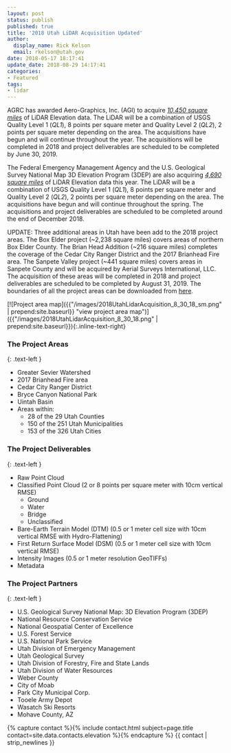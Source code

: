 ```yaml
---
layout: post
status: publish
published: true
title: '2018 Utah LiDAR Acquisition Updated'
author:
  display_name: Rick Kelson
  email: rkelson@utah.gov
date: 2018-05-17 18:17:41
update_date: 2018-08-29 14:17:41
categories:
- Featured
tags:
- lidar
---
```


AGRC has awarded Aero-Graphics, Inc. (AGI) to acquire [*10,450 square miles*](https://arcg.is/H5CzO "view project areas in ArcGIS Online") of LiDAR Elevation data. The LiDAR will be a combination of USGS Quality Level 1 (_QL1_), 8 points per square meter and Quality Level 2 (_QL2_), 2 points per square meter depending on the area. The acquisitions have begun and will continue throughout the year. The acquisitions will be completed in 2018 and project deliverables are scheduled to be completed by June 30, 2019.

The Federal Emergency Management Agency and the U.S. Geological Survey National Map 3D Elevation Program (3DEP) are also acquiring [*4,690 square miles*](https://arcg.is/H5CzO "view project areas in ArcGIS Online") of LiDAR Elevation data this year. The LiDAR will be a combination of USGS Quality Level 1 (_QL1_), 8 points per square meter and Quality Level 2 (_QL2_), 2 points per square meter depending on the area. The acquisitions have begun and will continue throughout the spring. The acquisitions and project deliverables are scheduled to be completed around the end of December 2018.

UPDATE:
Three additional areas in Utah have been add to the 2018 project areas. The Box Elder project (~2,238 square miles) covers areas of northern Box Elder County. The Brian Head Addition (~216 square miles) completes the coverage of the Cedar City Ranger District and the 2017 Brianhead Fire area. The Sanpete Valley project (~441 square miles) covers areas in Sanpete County and will be acquired by Aerial Surveys International, LLC. The acquisition of these areas will be completed in 2018 and project deliverables are scheduled to be completed by August 31, 2019. The boundaries of all the project areas can be downloaded from [here](https://drive.google.com/a/utah.gov/uc?id=1BkO7aWhFARM-U--KGi4Wn3diNIx7kban&export=download).

[![Project area map]({{"/images/2018UtahLidarAcquisition_8_30_18_sm.png" | prepend:site.baseurl}} "view project area map")]({{"/images/2018UtahLidarAcquisition_8_30_18.png" | prepend:site.baseurl}}){:.inline-text-right}

### The Project Areas
{: .text-left }

- Greater Sevier Watershed
- 2017 Brianhead Fire area
- Cedar City Ranger District
- Bryce Canyon National Park
- Uintah Basin
- Areas within:
  - 28 of the 29 Utah Counties
  - 150 of the 251 Utah Municipalities
  - 153 of the 326 Utah Cities

### The Project Deliverables
{: .text-left }

- Raw Point Cloud
- Classified Point Cloud (2 or 8 points per square meter with 10cm vertical RMSE)
  - Ground
  - Water
  - Bridge
  - Unclassified
- Bare-Earth Terrain Model (DTM) (0.5 or 1 meter cell size with 10cm vertical RMSE with Hydro-Flattening)
- First Return Surface Model (DSM) (0.5 or 1 meter cell size with 10cm vertical RMSE)
- Intensity Images (0.5 or 1 meter resolution GeoTIFFs)
- Metadata

### The Project Partners
{: .text-left }

- U.S. Geological Survey National Map: 3D Elevation Program (3DEP)
- National Resource Conservation Service
- National Geospatial Center of Excellence
- U.S. Forest Service
- U.S. National Park Service
- Utah Division of Emergency Management
- Utah Geological Survey
- Utah Division of Forestry, Fire and State Lands
- Utah Division of Water Resources
- Weber County
- City of Moab
- Park City Municipal Corp.
- Tooele Army Depot
- Wasatch Ski Resorts
- Mohave County, AZ


{% capture contact %}{% include contact.html subject=page.title contact=site.data.contacts.elevation %}{% endcapture %}
{{ contact | strip_newlines }}
